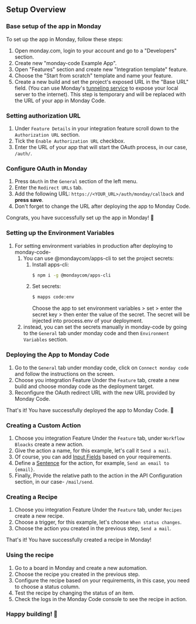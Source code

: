 ## Setup Overview

### Base setup of the app in Monday

To set up the app in Monday, follow these steps:

1. Open monday.com, login to your account and go to a "Developers" section.
2. Create new "monday-code Example App".
3. Open "Features" section and create new "Integration template" feature.
4. Choose the "Start from scratch" template and name your feature.
5. Create a new build and set the project's exposed URL in the "Base URL" field. (You can use
   Monday's [tunneling service](https://developer.monday.com/apps/docs/command-line-interface-cli#mapps-tunnelcreate) to
   expose your local server to the internet). This step is temporary and will be replaced with the URL of your app in
   Monday Code.

### Setting authorization URL

1. Under `Feature Details` in your integration feature scroll down to the `Authorization URL` section.
2. Tick the `Enable Authorization URL` checkbox.
3. Enter the URL of your app that will start the OAuth process, in our case, `/auth/`.

### Configure OAuth in Monday

1. Press `OAuth` in the `General` section of the left menu.
2. Enter the `Redirect URLs` tab.
3. Add the following URL: `https://<YOUR_URL>/auth/monday/callback` and **press save**.
4. Don't forget to change the URL after deploying the app to Monday Code.

Congrats, you have successfully set up the app in Monday! 🎉

### Setting up the Environment Variables

1. For setting environment variables in production after deploying to monday-code-
    1. You can use @mondaycom/apps-cli to set the project secrets:
        1. Install apps-cli:
           ```bash
           $ npm i -g @mondaycom/apps-cli
           ```
        2. Set secrets:
           ```bash
           $ mapps code:env
           ```
           Choose the app to set environment variables > set > enter the secret key > then enter the value of the
           secret. The secret will be injected into process.env of your deployment.
    2. instead, you can set the secrets manually in monday-code by going to the `General` tab under monday code and
       then `Environment Variables` section.

### Deploying the App to Monday Code

1. Go to the `General` tab under monday code, click on `Connect monday code` and follow the instructions on the screen.
2. Choose you integration Feature Under the `Feature` tab, create a new build and choose monday code as the deployment
   target.
3. Reconfigure the OAuth redirect URL with the new URL provided by Monday Code.

That's it! You have successfully deployed the app to Monday Code. 🚀

### Creating a Custom Action

1. Choose you integration Feature Under the `Feature` tab, under `Workflow Bloacks` create a new action.
2. Give the action a name, for this example, let's call it `Send a mail`.
3. Of course, you can
   add [Input Fields](https://developer.monday.com/apps/docs/custom-actions#configure-action-input-fields) based on your
   requirements.
4. Define a [Sentence](https://developer.monday.com/apps/docs/custom-actions#define-action-sentence) for the action, for
   example, `Send an email to {email}`.
5. Finally, Provide the relative path to the action in the API Configuration section, in our case- `/mail/send`.

### Creating a Recipe

1. Choose you integration Feature Under the `Feature` tab, under `Recipes` create a new recipe.
2. Choose a trigger, for this example, let's choose `When status changes`.
3. Choose the action you created in the previous step, `Send a mail`.

That's it! You have successfully created a recipe in Monday!

### Using the recipe

1. Go to a board in Monday and create a new automation.
2. Choose the recipe you created in the previous step.
3. Configure the recipe based on your requirements, in this case, you need to choose a status column.
4. Test the recipe by changing the status of an item.
5. Check the logs in the Monday Code console to see the recipe in action.

### Happy building! 🎉